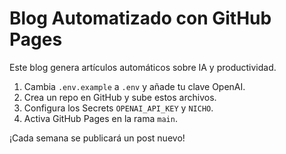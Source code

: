 # Blog Automatizado con GitHub Pages

Este blog genera artículos automáticos sobre IA y productividad.

1. Cambia `.env.example` a `.env` y añade tu clave OpenAI.
2. Crea un repo en GitHub y sube estos archivos.
3. Configura los Secrets `OPENAI_API_KEY` y `NICHO`.
4. Activa GitHub Pages en la rama `main`.

¡Cada semana se publicará un post nuevo!
